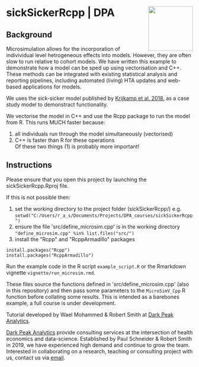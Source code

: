 # sickSickerRcpp | DPA <img src="https://github.com/RobertASmith/darkpeak/blob/main/man/figures/logo_concise.PNG" align="right" width="120" />

## Background

Microsimulation allows for the incorporation of indivividual level hetrogeneous effects into models. However, they are often slow to run relative to cohort models. We have written this example to demonstrate how a model can be sped up using vectorisation and C++. These methods can be integrated with existing statistical analysis and reporting pipelines, including automated (living) HTA updates and web-based applications for models.

We uses the sick-sicker model published by [Krijkamp et al. 2018.](https://www.ncbi.nlm.nih.gov/pmc/articles/PMC6349385/) as a case study model to demonstract functionality.

We vectorise the model in C++ and use the Rcpp package to run the model from R. This runs MUCH faster because:  
1. all individuals run through the model simultaneously (vectorised)  
2. C++ is faster than R for these operations  
Of these two things (1) is probably more important!


## Instructions

Please ensure that you open this project by launching the sickSickerRcpp.Rproj file.

If this is not possible then:
1. set the working directory to the project folder (sickSickerRcpp/)
e.g. `setwd("C:/Users/r_a_s/Documents/Projects/DPA_courses/sickSickerRcpp")`
2. ensure the file 'src/define_microsim.cpp' is in the working directory
`"define_microsim.cpp" %in% list.files("src/")` 
3. install the "Rcpp" and "RcppArmadillo" packages
```
install.packages("Rcpp")
install.packages("RcppArmadillo")
```

Run the example code in the R script `example_script.R` or the Rmarkdown vignette `vignette/run_microsim.rmd`.

These files source the functions defined in 'src/define_microsim.cpp' (also in this repository) and then pass some parameters to the `MicroSimV_Cpp` R function before collating some results. This is intended as a barebones example, a full course is under development.

Tutorial developed by Wael Mohammed & Robert Smith at [Dark Peak Analytics](https://darkpeakanalytics.com/).

[Dark Peak Analytics](https://darkpeakanalytics.com/) provide consulting services at the intersection of health economics and data-science. Established by Paul Schneider & Robert Smith in 2019, we have experienced high demand and continue to grow the team. Interested in collaborating on a research, teaching or consulting project with us, contact us via [email](contact@darkpeakanalytics.com).
